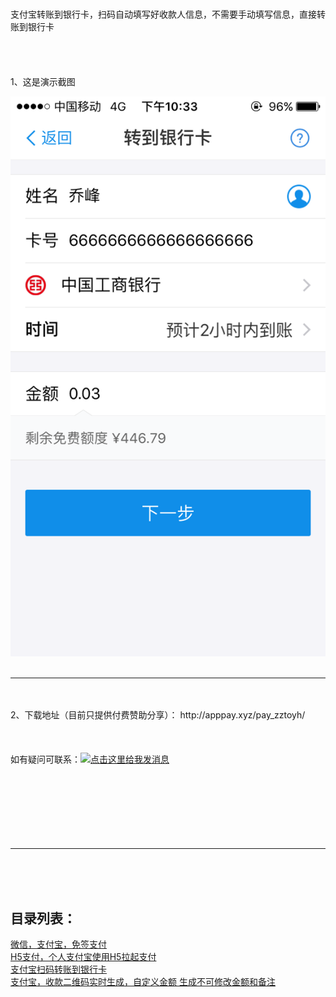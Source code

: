 # 
支付宝转账到银行卡，扫码自动填写好收款人信息，不需要手动填写信息，直接转账到银行卡
<br/>
<br/>
<br/>
<br/>
<br/>
1、这是演示截图

![image](https://github.com/apppay/zztoyh/blob/master/zzyhimg.png)
<br/>
<br/>
<hr/>
<br/>
<br/>
2、下载地址（目前只提供付费赞助分享）： http://apppay.xyz/pay_zztoyh/
<br/>
<br/>
<br/>
<br/>
如有疑问可联系：<a target="_blank" href="http://wpa.qq.com/msgrd?v=3&uin=754219009&site=qq&menu=yes"><img border="0" src="http://wpa.qq.com/pa?p=2:754219009:51" alt="点击这里给我发消息" title="点击这里给我发消息"/></a>
<br>
<br>
<br>
<br>
<br>
<br>
<br>
<br>
<hr>
<br>
<br>
<br>
<h2>目录列表：</h2>
<a href="https://github.com/apppay/pay">微信，支付宝，免签支付</a><br>
<a href="https://github.com/apppay/h5pay">H5支付，个人支付宝使用H5拉起支付</a><br>
<a href="https://github.com/apppay/zztoyh">支付宝扫码转账到银行卡</a><br>
<a href="https://github.com/apppay/zhifubao">支付宝，收款二维码实时生成，自定义金额 生成不可修改金额和备注</a><br>

